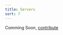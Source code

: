```yaml
---
title: Servers
sort: 7
---
```


Comming Soon, [contribute](https://github.com/Amr2812/software-environment-concepts/blob/master/content/servers.md)
